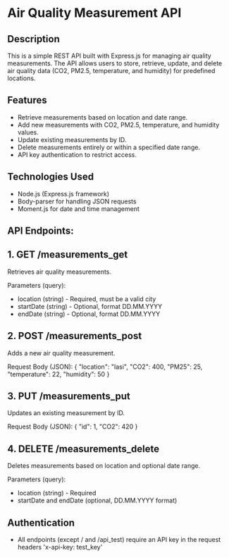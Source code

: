 # Air Quality Measurement API

## Description

This is a simple REST API built with Express.js for managing air quality measurements. The API allows users to store, retrieve, update, and delete air quality data (CO2, PM2.5, temperature, and humidity) for predefined locations.

## Features
- Retrieve measurements based on location and date range.
- Add new measurements with CO2, PM2.5, temperature, and humidity values.
- Update existing measurements by ID.
- Delete measurements entirely or within a specified date range.
- API key authentication to restrict access.

## Technologies Used
- Node.js (Express.js framework)
- Body-parser for handling JSON requests
- Moment.js for date and time management

## API Endpoints:

## 1. GET /measurements_get
Retrieves air quality measurements.

Parameters (query):
- location (string) - Required, must be a valid city
- startDate (string) - Optional, format DD.MM.YYYY
- endDate (string) - Optional, format DD.MM.YYYY

## 2. POST /measurements_post
Adds a new air quality measurement.

Request Body (JSON):
{
  "location": "Iasi",
  "CO2": 400,
  "PM25": 25,
  "temperature": 22,
  "humidity": 50
}

## 3. PUT /measurements_put
Updates an existing measurement by ID.

Request Body (JSON):
{
  "id": 1,
  "CO2": 420
}

## 4. DELETE /measurements_delete
Deletes measurements based on location and optional date range.

Parameters (query):
- location (string) - Required
- startDate and endDate (optional, DD.MM.YYYY format)

## Authentication
- All endpoints (except / and /api_test) require an API key in the request headers 'x-api-key: test_key'
